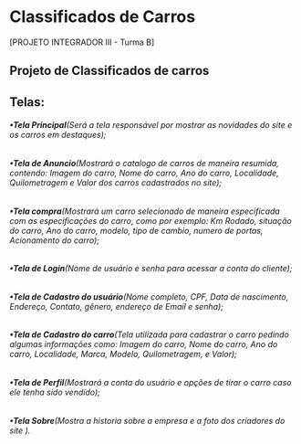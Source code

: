 # Classificados de Carros
[PROJETO INTEGRADOR III - Turma B]

## Projeto de Classificados de carros

## Telas:
###### **•Tela Principal**(Será a tela responsável por mostrar as novidades do site e os carros em destaques);
###### **•Tela de Anuncio**(Mostrará o catalogo de carros de maneira resumida, contendo: Imagem do carro, Nome do carro, Ano do carro, Localidade, Quilometragem e Valor dos carros cadastrados no site);
###### **•Tela compra**(Mostrará um carro selecionado de maneira especificada com as especificações do carro, como por exemplo: Km Rodado, situação do carro, Ano do carro, modelo, tipo de cambio, numero de portas, Acionamento do carro);
###### **•Tela de Login**(Nome de usuário  e senha para acessar a conta do cliente);
###### **•Tela de Cadastro do usuário**(Nome completo, CPF, Data de nascimento, Endereço, Contato, gênero, endereço de Email e senha);
###### **•Tela de Cadastro do carro**(Tela utilizada para cadastrar o carro pedindo algumas informações como: Imagem do carro, Nome do carro, Ano do carro, Localidade, Marca, Modelo, Quilometragem, e Valor);
###### **•Tela de Perfil**(Mostrará a conta do usuário e opções de tirar o carro caso ele tenha sido vendido);
###### **•Tela Sobre**(Mostra a historia sobre a empresa e a foto dos criadores do site ).

